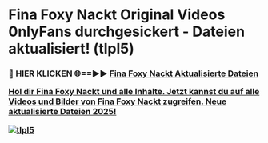 # Fina Foxy Nackt Original Videos 0nlyFans durchgesickert - Dateien aktualisiert! (tlpl5)

<h3>🔴 HIER KLICKEN 🌐==►► <a href="https://tinyurl.com/h6vf6nb8" rel="nofollow">Fina Foxy Nackt Aktualisierte Dateien

Hol dir Fina Foxy Nackt und alle Inhalte. Jetzt kannst du auf alle Videos und Bilder von Fina Foxy Nackt zugreifen. Neue aktualisierte Dateien 2025!

[![tlpl5](https://i.imgur.com/sD4kR3V.gif)](https://tinyurl.com/h6vf6nb8)
